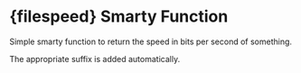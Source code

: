 # {filespeed} Smarty Function

Simple smarty function to return the speed in bits per second of something.

The appropriate suffix is added automatically.